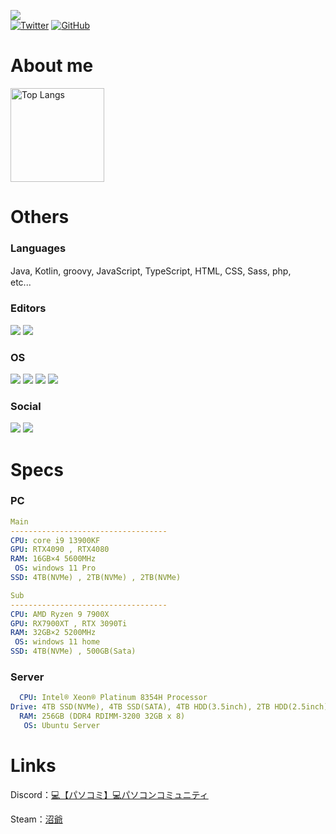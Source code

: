 ![](https://komarev.com/ghpvc/?username=emak-gg&color=red)
<br>
[![Twitter](https://img.shields.io/badge/-Twitter-1DA1F2.svg?logo=twitter&style=flat-square&logoColor=white)](https://twitter.com/ema1in)
[![GitHub](https://img.shields.io/badge/-Github-181717.svg?logo=github&style=flat-square)](https://github.com/ema1in)

# About me
<p align="left"> 
  <img alt="Top Langs" height="150px" src="https://cdn.discordapp.com/attachments/1104245416431714334/1110603900626685992/0f8738dceba72fd9.gif" />
</p>



# Others

### Languages 
Java, Kotlin, groovy, JavaScript, TypeScript, HTML, CSS, Sass, php,　　etc...

### Editors
![](https://img.shields.io/badge/Visual%20Studio%20Code-007ACC?labelColor=black&logo=Visual%20Studio%20Code) 
![](https://img.shields.io/badge/Atom-94d190?labelColor=black&logo=Atom) 

### OS
![](https://img.shields.io/badge/Linux-ffea00?labelColor=black&logo=linux)
![](https://img.shields.io/badge/Ubuntu-eb6134?labelColor=black&logo=Ubuntu)
![](https://img.shields.io/badge/Windows-0078D6?labelColor=black&logo=Windows) 
![](https://img.shields.io/badge/iOS-ff87cf?labelColor=black&logo=Apple) 

### Social
[![](https://img.shields.io/badge/Twitter%20(@ema1in)-1DA1F2?labelColor=black&logo=Twitter)](https://twitter.com/ema1in)
[![](https://img.shields.io/badge/Discord%20(@emak)-5865F2?labelColor=black&logo=Discord)](https://discord.com/users/864735082732322867) 

# Specs

### PC

```yaml
Main
-----------------------------------
CPU: core i9 13900KF
GPU: RTX4090 , RTX4080
RAM: 16GB×4 5600MHz　
 OS: windows 11 Pro
SSD: 4TB(NVMe) , 2TB(NVMe) , 2TB(NVMe)

Sub
-----------------------------------
CPU: AMD Ryzen 9 7900X
GPU: RX7900XT , RTX 3090Ti
RAM: 32GB×2 5200MHz　
 OS: windows 11 home
SSD: 4TB(NVMe) , 500GB(Sata)
```

### Server

```yaml
  CPU: Intel® Xeon® Platinum 8354H Processor
Drive: 4TB SSD(NVMe), 4TB SSD(SATA), 4TB HDD(3.5inch), 2TB HDD(2.5inch)
  RAM: 256GB (DDR4 RDIMM-3200 32GB x 8)
   OS: Ubuntu Server
```

# Links

  <p>Discord：<a href= "https://discord.gg/uxENZNrk5n" >💻【パソコミ】💻パソコンコミュニティ</a></p>
   
  <p>  Steam：<a href= "https://steamcommunity.com/profiles/76561199236918150" >沼爺</a></p>


